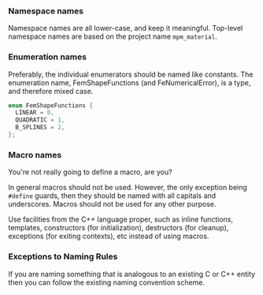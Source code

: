 ### Namespace names
Namespace names are all lower-case, and keep it meaningful. Top-level namespace names are based on the project name `mpm_material`.

### Enumeration names
Preferably, the individual enumerators should be named like constants. The enumeration name, FemShapeFunctions (and FeNumericalError), is a type, and therefore mixed case.

```cpp
enum FemShapeFunctions {
  LINEAR = 0,
  QUADRATIC = 1,
  B_SPLINES = 2,
};
```

### Macro names

You're not really going to define a macro, are you?

In general macros should not be used. However, the only exception being `#define` guards, then they should be named with all capitals and underscores. Macros should not be used for any other purpose.

Use facilities from the C++ language proper, such as inline functions, templates, constructors (for initialization), destructors (for cleanup), exceptions (for exiting contexts), etc instead of using macros.

### Exceptions to Naming Rules
If you are naming something that is analogous to an existing C or C++ entity then you can follow the existing naming convention scheme.

